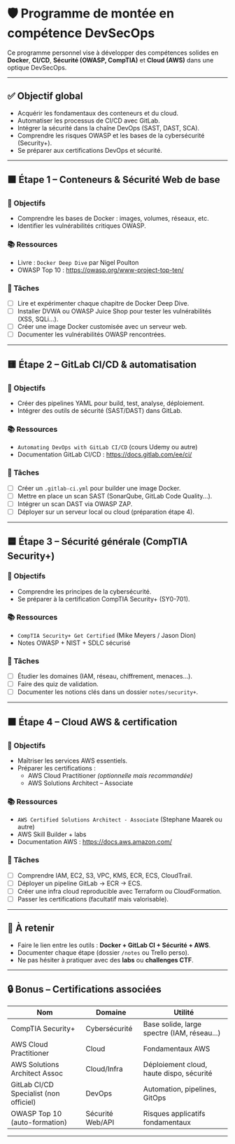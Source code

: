 # 🛡️ Programme de montée en compétence DevSecOps

Ce programme personnel vise à développer des compétences solides en **Docker**, **CI/CD**, **Sécurité (OWASP, CompTIA)** et **Cloud (AWS)** dans une optique DevSecOps.

---

## ✅ Objectif global

- Acquérir les fondamentaux des conteneurs et du cloud.
- Automatiser les processus de CI/CD avec GitLab.
- Intégrer la sécurité dans la chaîne DevOps (SAST, DAST, SCA).
- Comprendre les risques OWASP et les bases de la cybersécurité (Security+).
- Se préparer aux certifications DevOps et sécurité.

---

## 🟩 Étape 1 – Conteneurs & Sécurité Web de base

### 🎯 Objectifs
- Comprendre les bases de Docker : images, volumes, réseaux, etc.
- Identifier les vulnérabilités critiques OWASP.

### 📚 Ressources
- Livre : `Docker Deep Dive` par Nigel Poulton
- OWASP Top 10 : https://owasp.org/www-project-top-ten/

### 📌 Tâches
- [ ] Lire et expérimenter chaque chapitre de Docker Deep Dive.
- [ ] Installer DVWA ou OWASP Juice Shop pour tester les vulnérabilités (XSS, SQLi...).
- [ ] Créer une image Docker customisée avec un serveur web.
- [ ] Documenter les vulnérabilités OWASP rencontrées.

---

## 🟨 Étape 2 – GitLab CI/CD & automatisation

### 🎯 Objectifs
- Créer des pipelines YAML pour build, test, analyse, déploiement.
- Intégrer des outils de sécurité (SAST/DAST) dans GitLab.

### 📚 Ressources
- `Automating DevOps with GitLab CI/CD` (cours Udemy ou autre)
- Documentation GitLab CI/CD : https://docs.gitlab.com/ee/ci/

### 📌 Tâches
- [ ] Créer un `.gitlab-ci.yml` pour builder une image Docker.
- [ ] Mettre en place un scan SAST (SonarQube, GitLab Code Quality...).
- [ ] Intégrer un scan DAST via OWASP ZAP.
- [ ] Déployer sur un serveur local ou cloud (préparation étape 4).

---

## 🟦 Étape 3 – Sécurité générale (CompTIA Security+)

### 🎯 Objectifs
- Comprendre les principes de la cybersécurité.
- Se préparer à la certification CompTIA Security+ (SY0-701).

### 📚 Ressources
- `CompTIA Security+ Get Certified` (Mike Meyers / Jason Dion)
- Notes OWASP + NIST + SDLC sécurisé

### 📌 Tâches
- [ ] Étudier les domaines (IAM, réseau, chiffrement, menaces...).
- [ ] Faire des quiz de validation.
- [ ] Documenter les notions clés dans un dossier `notes/security+`.

---

## 🟧 Étape 4 – Cloud AWS & certification

### 🎯 Objectifs
- Maîtriser les services AWS essentiels.
- Préparer les certifications :
  - AWS Cloud Practitioner *(optionnelle mais recommandée)*
  - AWS Solutions Architect – Associate

### 📚 Ressources
- `AWS Certified Solutions Architect - Associate` (Stephane Maarek ou autre)
- AWS Skill Builder + labs
- Documentation AWS : https://docs.aws.amazon.com/

### 📌 Tâches
- [ ] Comprendre IAM, EC2, S3, VPC, KMS, ECR, ECS, CloudTrail.
- [ ] Déployer un pipeline GitLab → ECR → ECS.
- [ ] Créer une infra cloud reproducible avec Terraform ou CloudFormation.
- [ ] Passer les certifications (facultatif mais valorisable).

---

## 🧠 À retenir

- Faire le lien entre les outils : **Docker + GitLab CI + Sécurité + AWS**.
- Documenter chaque étape (dossier `/notes` ou Trello perso).
- Ne pas hésiter à pratiquer avec des **labs** ou **challenges CTF**.

---

## 🔒 Bonus – Certifications associées

| Nom                           | Domaine         | Utilité                                      |
|------------------------------|------------------|----------------------------------------------|
| CompTIA Security+            | Cybersécurité     | Base solide, large spectre (IAM, réseau...)  |
| AWS Cloud Practitioner       | Cloud             | Fondamentaux AWS                             |
| AWS Solutions Architect Assoc| Cloud/Infra       | Déploiement cloud, haute dispo, sécurité     |
| GitLab CI/CD Specialist (non officiel) | DevOps  | Automation, pipelines, GitOps                |
| OWASP Top 10 (auto-formation)| Sécurité Web/API  | Risques applicatifs fondamentaux             |

---

